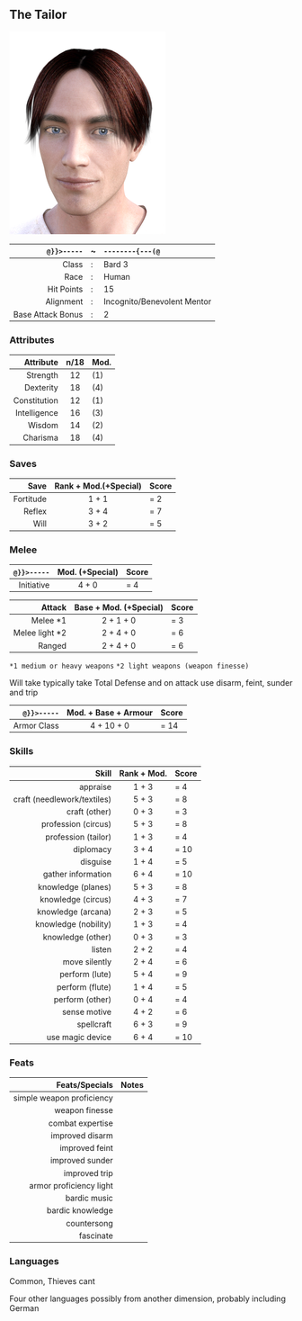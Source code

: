 ## The Tailor

![](TheTailor/thetailorfaceonwhite_small.png)

`@}}>-----` | ~ | `--------{---(@`
---: | --- | :--- 
Class | : | Bard 3 
Race | : | Human
Hit Points | : | 15
Alignment | : | Incognito/Benevolent Mentor
Base Attack Bonus | : | 2

### Attributes
Attribute | n/18 | Mod.
---: | :---: | :---
Strength | 12 | (1)
Dexterity | 18 | (4)
Constitution | 12 | (1)
Intelligence | 16 | (3)
Wisdom | 14 | (2)
Charisma | 18 | (4)

### Saves
| Save | Rank + Mod.(+Special) | Score |
| ---: | :---: | :--- |
Fortitude | 1 + 1 | = 2
Reflex | 3 + 4 | = 7
Will | 3 + 2 | = 5

### Melee
| `@}}>-----` | Mod. (+Special) | Score |
| ---: | :---: | :--- |
| Initiative | 4 + 0 | = 4 |

| Attack | Base + Mod. (+Special) | Score |
| ---: | :---: | :--- |
| Melee *1 | 2 + 1 + 0 | = 3 |
| Melee light *2 | 2 + 4 + 0 | = 6 |
| Ranged | 2 + 4 + 0 | = 6 |

`*1 medium or heavy weapons`
`*2 light weapons (weapon finesse)`

Will take typically take Total Defense and on attack use disarm, feint, sunder and trip

 `@}}>-----` | Mod. + Base + Armour | Score
  ---: | :---: | :---
Armor Class | 4 + 10 + 0 | = 14

### Skills
Skill | Rank + Mod. | Score
---: | :---: | :---
appraise | 1 + 3 | = 4
craft (needlework/textiles) | 5 + 3 | = 8
craft (other) | 0 + 3 | = 3
profession (circus) | 5 + 3 | = 8
profession (tailor) | 1 + 3 | = 4
diplomacy | 3 + 4 | = 10
disguise | 1 + 4 | = 5
gather information | 6 + 4 | = 10
knowledge (planes) | 5 + 3 | = 8
knowledge (circus) | 4 + 3 | = 7
knowledge (arcana) | 2 + 3 | = 5
knowledge (nobility) | 1 + 3 | = 4
knowledge (other) | 0 + 3 | = 3
listen | 2 + 2 | = 4
move silently | 2 + 4 | = 6
perform (lute) | 5 + 4 | = 9
perform (flute) | 1 + 4 | = 5
perform (other) | 0 + 4 | = 4
sense motive | 4 + 2 | = 6
spellcraft | 6 + 3 | = 9
use magic device | 6 + 4 | = 10


### Feats
Feats/Specials | Notes
---: | ---:
simple weapon proficiency |
weapon finesse | 
combat expertise |
improved disarm |
improved feint |
improved sunder |
improved trip |
armor proficiency light |
bardic music |
bardic knowledge |
countersong | 
fascinate |

### Languages
Common, Thieves cant

Four other languages possibly from another dimension, probably including German

